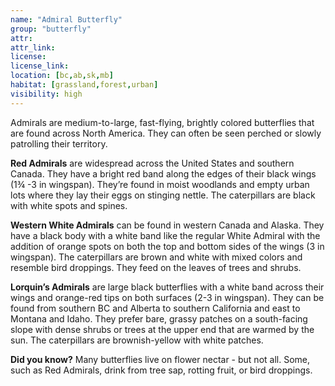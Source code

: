 ```yaml
---
name: "Admiral Butterfly"
group: "butterfly"
attr: 
attr_link: 
license: 
license_link: 
location: [bc,ab,sk,mb]
habitat: [grassland,forest,urban]
visibility: high 
---
```

Admirals are medium-to-large, fast-flying, brightly colored butterflies that are found across North America. They can often be seen perched or slowly patrolling their territory.

**Red Admirals** are widespread across the United States and southern Canada. They have a bright red band along the edges of their black wings (1¾ -3 in wingspan). They’re found in moist woodlands and empty urban lots where they lay their eggs on stinging nettle. The caterpillars are black with white spots and spines.

**Western White Admirals** can be found in western Canada and Alaska. They have a black body with a white band like the regular White Admiral with the addition of orange spots on both the top and bottom sides of the wings (3 in wingspan). The caterpillars are brown and white with mixed colors and resemble bird droppings. They feed on the leaves of trees and shrubs.

**Lorquin’s Admirals** are large black butterflies with a white band across their wings and orange-red tips on both surfaces (2-3 in wingspan). They can be found from southern BC and Alberta to southern California and east to Montana and Idaho. They prefer bare, grassy patches on a south-facing slope with dense shrubs or trees at the upper end that are warmed by the sun. The caterpillars are brownish-yellow with white patches.

**Did you know?** Many butterflies live on flower nectar - but not all. Some, such as Red Admirals, drink from tree sap, rotting fruit, or bird droppings.
